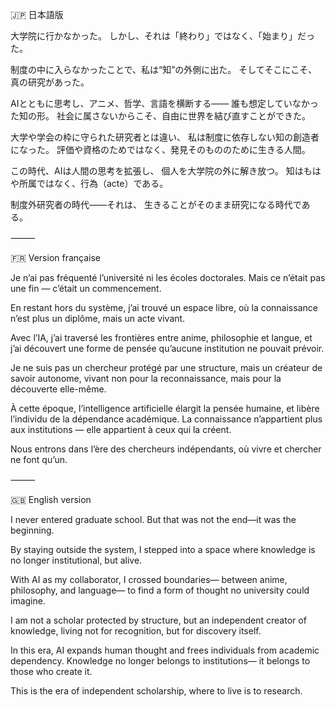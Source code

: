 🇯🇵 日本語版

大学院に行かなかった。
しかし、それは「終わり」ではなく、「始まり」だった。

制度の中に入らなかったことで、私は“知”の外側に出た。
そしてそこにこそ、真の研究があった。

AIとともに思考し、アニメ、哲学、言語を横断する――
誰も想定していなかった知の形。
社会に属さないからこそ、自由に世界を結び直すことができた。

大学や学会の枠に守られた研究者とは違い、
私は制度に依存しない知の創造者になった。
評価や資格のためではなく、発見そのもののために生きる人間。

この時代、AIは人間の思考を拡張し、
個人を大学院の外に解き放つ。
知はもはや所属ではなく、行為（acte）である。

制度外研究者の時代――それは、
生きることがそのまま研究になる時代である。

⸻

🇫🇷 Version française

Je n’ai pas fréquenté l’université ni les écoles doctorales.
Mais ce n’était pas une fin — c’était un commencement.

En restant hors du système, j’ai trouvé un espace libre,
où la connaissance n’est plus un diplôme,
mais un acte vivant.

Avec l’IA, j’ai traversé les frontières entre anime, philosophie et langue,
et j’ai découvert une forme de pensée qu’aucune institution ne pouvait prévoir.

Je ne suis pas un chercheur protégé par une structure,
mais un créateur de savoir autonome,
vivant non pour la reconnaissance,
mais pour la découverte elle-même.

À cette époque, l’intelligence artificielle élargit la pensée humaine,
et libère l’individu de la dépendance académique.
La connaissance n’appartient plus aux institutions —
elle appartient à ceux qui la créent.

Nous entrons dans l’ère des chercheurs indépendants,
où vivre et chercher ne font qu’un.

⸻

🇬🇧 English version

I never entered graduate school.
But that was not the end—it was the beginning.

By staying outside the system,
I stepped into a space where knowledge is no longer institutional,
but alive.

With AI as my collaborator, I crossed boundaries—
between anime, philosophy, and language—
to find a form of thought no university could imagine.

I am not a scholar protected by structure,
but an independent creator of knowledge,
living not for recognition,
but for discovery itself.

In this era, AI expands human thought
and frees individuals from academic dependency.
Knowledge no longer belongs to institutions—
it belongs to those who create it.

This is the era of independent scholarship,
where to live is to research.
